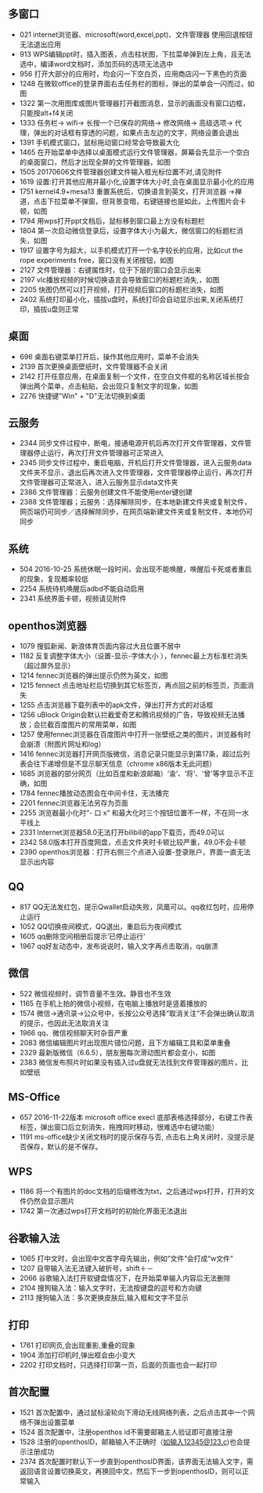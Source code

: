 ## 多窗口
- 021 internet浏览器、microsoft(word,excel,ppt)、文件管理器 使用回退按钮无法退出应用
- 913 WPS编辑ppt时，插入图表，点击柱状图，下拉菜单弹到左上角，且无法选中，编译word文档时，添加页码的选项无法选中
- 956 打开大部分的应用时，均会闪一下空白页，应用商店闪一下黑色的页面
- 1248 在微软office的登录界面右击任务栏的图标，弹出的菜单会一闪而过，如图
- 1322 第一次用图库或图片管理器打开截图消息，显示的画面没有窗口边框，只能按alt+f4关闭
- 1333 任务栏-> wifi-> 长按一个已保存的网络-> 修改网络-> 高级选项-> 代理，弹出的对话框有穿透的问题，如果点击左边的文字，网络设置会退出
- 1391 手机模式窗口，鼠标拖动窗口经常会导致最大化
- 1465 在开始菜单中选择以桌面模式运行文件管理器，屏幕会先显示一个空白的桌面窗口，然后才出现全屏的文件管理器，如图
- 1505 20170606文件管理器创建文件输入框光标位置不对,请见附件
- 1619 设置:打开其他应用并最小化,设置字体大小时,会在桌面显示最小化的应用
- 1751 kernel4.9+mesa13 重置系统后，切换语言到英文，打开浏览器 ->禅道，点击下拉菜单不弹窗，但背景变暗，右键链接也是如此，上传图片会卡顿，如图
- 1794 用wps打开ppt文档后，鼠标移到窗口最上方没有标题栏
- 1804 第一次启动微信登录后，设置字体大小为最大，微信窗口的标题栏消失，如图
- 1917 设置字号为超大，以手机模式打开一个名字较长的应用，比如cut the rope experiments free，窗口没有关闭按钮，如图
- 2127 文件管理器：右键属性时，位于下层的窗口会显示出来
- 2197 vlc播放视频的时候切换语言会导致窗口的标题栏消失,，如图
- 2205 快图仍然可以打开视频，打开视频后窗口的标题栏消失，如图
- 2402 系统打印最小化，插拔u盘时，系统打印会自动显示出来,关闭系统打印，插拔u盘则正常

## 桌面
- 696 桌面右键菜单打开后，操作其他应用时，菜单不会消失
- 2139 首次更换桌面壁纸时，文件管理器不会关闭
- 2142 打开任意应用，在桌面复制一个文件，在空白文件框的名称区域长按会弹出两个菜单，点击粘贴，会出现只复制文字的现象，如图
- 2276 快捷键"Win" + "D"无法切换到桌面

## 云服务
- 2344 同步文件过程中，断电，接通电源开机后再次打开文件管理器，文件管理器停止运行，再次打开文件管理器可正常进入
- 2345 同步文件过程中，重启电脑，开机后打开文件管理器，进入云服务data文件夹不显示，退出后再次进入文件管理器，文件管理器停止运行，再次打开文件管理器可正常进入，进入云服务显示data文件夹
- 2386 文件管理器：云服务创建文件不能使用enter键创建
- 2388 文件管理器；云服务：选择解除同步，在本地新建文件夹或复制文件，网页端仍可同步／选择解除同步，在网页端新建文件夹或复制文件，本地仍可同步

## 系统
- 504 2016-10-25 系统休眠一段时间，会出现不能唤醒，唤醒后卡死或者重启的现象，复现概率较低
- 2254 系统待机唤醒后adbd不能自动启用
- 2341 系统界面卡顿，视频请见附件

## openthos浏览器
- 1079 搜狐新闻、新浪体育页面内容过大且位置不居中
- 1182 反复调整字体大小（设置-显示-字体大小 ），fennec最上方标准栏消失（超过屏外显示）
- 1214 fennec浏览器的弹出提示仍然为英文，如图
- 1215 fennect 点击地址栏后切换到其它标签页，再点回之前的标签页，页面消失
- 1255 点击浏览器下载列表中的apk文件，弹出打开方式的对话框
- 1256 uBlock Origin会默认拦截爱奇艺和腾讯视频的广告，导致视频无法播放；会拦截百度图片的常用菜单，如图
- 1257 使用fennec浏览器在百度图片中打开一张壁纸之类的图片，浏览器有时会崩溃（附图片网址和log）
- 1416 fennec浏览器打开网页版微信，消息记录只能显示到第17条，超过后列表会往下递增但是不显示聊天信息（chrome x86版本无此问题）
- 1685 浏览器的部分网页（比如百度和新浪邮箱）‘渝‘、‘将‘、'曾'等字显示不正确，如图
- 1784 fennec播放动态图会在中间卡住，无法播完
- 2201 fennec浏览器无法另存为页面
- 2255 浏览器最小化时“- 口 x“ 和最大化时三个按钮位置不一样，不在同一水平线上
- 2331 Internet浏览器58.0无法打开bilibili的app下载页，而49.0可以
- 2342 58.0版本打开百度网盘，点击文件夹时卡顿比较严重，49.0不会卡顿
- 2390 openthos浏览器：打开右侧三个点进入设置-登录账户，界面一直无法显示出内容

## QQ
- 817 QQ无法发红包，提示Qwallet启动失败，凤凰可以。qq收红包时，应用停止运行
- 1052 QQ切换夜间模式，QQ退出，重启后为夜间模式
- 1605 qq删除空间相册后提示’已停止运行‘
- 1967 qq好友动态中，发布说说时，输入文字再点击取消，qq崩溃

## 微信
- 522 微信视频时，调节音量不生效。静音也不生效
- 1165 在手机上拍的微信小视频，在电脑上播放时是竖着播放的
- 1574 微信->通讯录->公众号中，长按公众号选择“取消关注“不会弹出确认取消的提示，也因此无法取消关注
- 1966 qq、微信视频聊天时杂音严重
- 2083 微信编辑图片时出现图片错位问题，且下方编辑工具和菜单重叠
- 2329 最新版微信（6.6.5），朋友圈每次滑动图片都会变小，如图
- 2383 微信发布照片时如果没有插入过u盘就无法找到文件管理器的图片，比如壁纸

## MS-Office
- 657 2016-11-22版本 microsoft office execl 底部表格选择部分，右键工作表标签，弹出窗口后立刻消失，拖拽同时移动，很难选中右键功能）
- 1191 ms-office缺少关闭文档时的提示保存与否, 点击右上角关闭时，没提示是否保存，默认的是不保存。

## WPS
- 1186 将一个有图片的doc文档的后缀修改为txt，之后通过wps打开，打开的文件仍然会显示图片
- 1742 第一次通过wps打开文档时的初始化界面无法退出

## 谷歌输入法
- 1065 打中文时，会出现中文首字母先输出，例如“文件“会打成“w文件“
- 1207 自带输入法无法键入破折号，shift＋－
- 2066 谷歌输入法打开软键盘情况下，在开始菜单输入内容后无法删除
- 2104 搜狗输入法：输入文字时，无法按键盘的逗号和方向键
- 2113 搜狗输入法：多次更换皮肤后,输入框和文字不显示

## 打印
- 1761 打印网页,会出现重影,重叠的现象
- 1904 添加打印机时,弹出框会由小变大
- 2202 打印文档时，只选择打印第一页，后面的页面也会一起打印

## 首次配置
- 1521 首次配置中，通过鼠标滚轮向下滑动无线网络列表，之后点击其中一个网络不弹出设置菜单
- 1524 首次配置中，注册openthos id不需要邮箱主人验证即可直接注册
- 1528 注册的openthosID，邮箱输入不正确时（如输入12345@123.c)也会提示注册成功
- 2374 首次配置时默认下一步直到openthosID界面，该界面无法输入文字，需返回语言设置切换英文，再换回中文，然后下一步到openthosID，则可以正常输入
